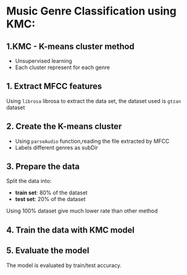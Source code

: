 # Music Genre Classification using KMC:
## 1.KMC - K-means cluster method
- Unsupervised learning
- Each cluster represent for each genre

## 1. Extract MFCC features
Using `librosa` librosa to extract the data set, the dataset used is `gtzan` dataset

## 2. Create the K-means cluster
- Using `parseAudio` function,reading the file extracted by MFCC
- Labels different genres as subDir


## 3. Prepare the data
Split the data into:
- **train set**: 80% of the dataset
- **test set**: 20% of the dataset

Using 100% dataset give much lower rate than other method

## 4. Train the data with KMC model

## 5. Evaluate the model
The model is evaluated by train/test accuracy.
